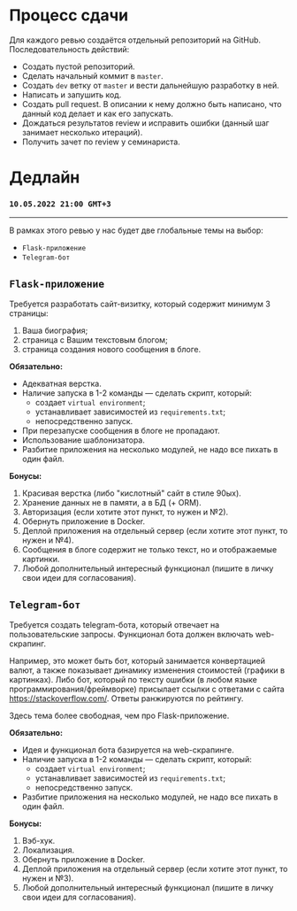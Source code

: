 # Процесс сдачи
Для каждого ревью создаётся отдельный репозиторий на GitHub.  
Последовательность действий:
 * Создать пустой репозиторий.
 * Сделать начальный коммит в `master`.
 * Создать `dev` ветку от `master` и вести дальнейшую разработку в ней.
 * Написать и запушить код.
 * Создать pull request. В описании к нему должно быть написано, что
данный код делает и как его запускать.
 * Дождаться результатов review и исправить ошибки (данный шаг
занимает несколько итераций).
 * Получить зачет по review у семинариста.
  
# Дедлайн
### `10.05.2022 21:00 GMT+3`

---

В рамках этого ревью у нас будет две глобальные темы на выбор:
 * `Flask-приложение`
 * `Telegram-бот`

## `Flask-приложение`

Требуется разработать сайт-визитку, который содержит минимум 3 страницы:
 1. Ваша биография;
 2. страница с Вашим текстовым блогом;
 3. страница создания нового сообщения в блоге.

**Обязательно:**
 * Адекватная верстка.
 * Наличие запуска в 1-2 команды — сделать скрипт, который:
   * создает `virtual environment`;
   * устанавливает зависимостей из `requirements.txt`;
   * непосредственно запуск.
 * При перезапуске сообщения в блоге не пропадают.
 * Использование шаблонизатора.
 * Разбитие приложения на несколько модулей, не надо все пихать в один файл.
  
**Бонусы:**
 1. Красивая верстка (либо "кислотный" сайт в стиле 90ых).
 2. Хранение данных не в памяти, а в БД (+ ORM).
 3. Авторизация (если хотите этот пункт, то нужен и №2).
 4. Обернуть приложение в Docker.
 5. Деплой приложения на отдельный сервер (если хотите этот пункт, то нужен и №4).
 6. Сообщения в блоге содержит не только текст, но и отображаемые картинки.
 7. Любой дополнительный интересный функционал (пишите в личку свои идеи для согласования).

## `Telegram-бот`

Требуется создать telegram-бота, который отвечает на пользовательские запросы. Функционал бота должен включать
web-скрапинг.  

Например, это может быть бот, который занимается конвертацией валют, а также показывает динамику изменения стоимостей 
(графики в картинках). Либо бот, который по тексту ошибки (в любом языке программирования/фреймворке) присылает 
ссылки с ответами с сайта https://stackoverflow.com/. Ответы ранжируются по рейтингу.

Здесь тема более свободная, чем про Flask-приложение.

**Обязательно:**
 * Идея и функционал бота базируется на web-скрапинге.
 * Наличие запуска в 1-2 команды — сделать скрипт, который:
    * создает `virtual environment`;
    * устанавливает зависимостей из `requirements.txt`;
    * непосредственно запуск.
 * Разбитие приложения на несколько модулей, не надо все пихать в один файл.

**Бонусы:**
 1. Вэб-хук.
 2. Локализация.
 3. Обернуть приложение в Docker.
 4. Деплой приложения на отдельный сервер (если хотите этот пункт, то нужен и №3).
 5. Любой дополнительный интересный функционал (пишите в личку свои идеи для согласования).